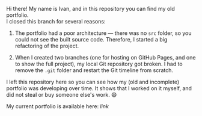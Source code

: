 Hi there! My name is Ivan, and in this repository you can find my old portfolio.  
I closed this branch for several reasons:

1) The portfolio had a poor architecture — there was no `src` folder, so you could not see the built source code. Therefore, I started a big refactoring of the project.

2) When I created two branches (one for hosting on GitHub Pages, and one to show the full project), my local Git repository got broken. I had to remove the `.git` folder and restart the Git timeline from scratch.

I left this repository here so you can see how my (old and incomplete) portfolio was developing over time. It shows that I worked on it myself, and did not steal or buy someone else's work. 😄

My current portfolio is available here: *link*
